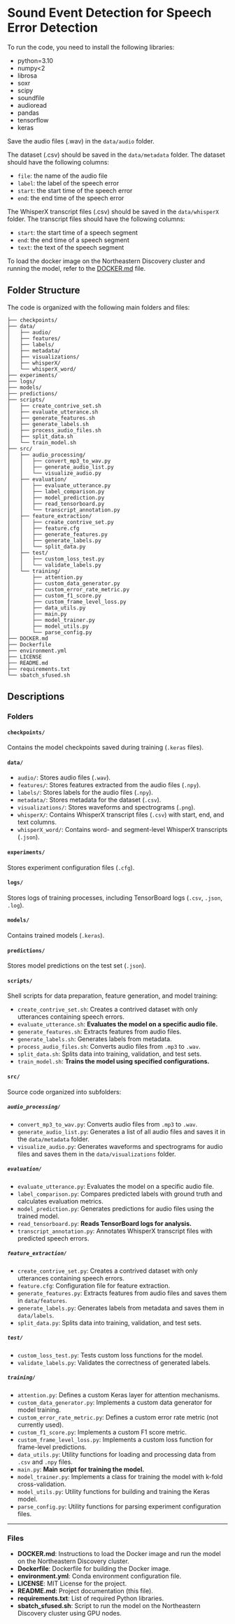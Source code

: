# Sound Event Detection for Speech Error Detection

To run the code, you need to install the following libraries:

- python=3.10
- numpy<2
- librosa
- soxr
- scipy
- soundfile
- audioread
- pandas
- tensorflow
- keras

Save the audio files (.wav) in the `data/audio` folder.

The dataset (.csv) should be saved in the `data/metadata` folder. The dataset should have the following columns:

- `file`: the name of the audio file
- `label`: the label of the speech error
- `start`: the start time of the speech error
- `end`: the end time of the speech error

The WhisperX transcript files (.csv) should be saved in the `data/whisperX` folder. The transcript files should have the following columns:

- `start`: the start time of a speech segment
- `end`: the end time of a speech segment
- `text`: the text of the speech segment

To load the docker image on the Northeastern Discovery cluster and running the model, refer to the [DOCKER.md](DOCKER.md) file.

## Folder Structure

The code is organized with the following main folders and files:

```
├── checkpoints/
├── data/
│   ├── audio/
│   ├── features/
│   ├── labels/
│   ├── metadata/
│   ├── visualizations/
│   ├── whisperX/
│   └── whisperX_word/
├── experiments/
├── logs/
├── models/
├── predictions/
├── scripts/
│   ├── create_contrive_set.sh
│   ├── evaluate_utterance.sh
│   ├── generate_features.sh
│   ├── generate_labels.sh
│   ├── process_audio_files.sh
│   ├── split_data.sh
│   └── train_model.sh
├── src/
│   ├── audio_processing/
│   │   ├── convert_mp3_to_wav.py
│   │   ├── generate_audio_list.py
│   │   └── visualize_audio.py
│   ├── evaluation/
│   │   ├── evaluate_utterance.py
│   │   ├── label_comparison.py
│   │   ├── model_prediction.py
│   │   ├── read_tensorboard.py
│   │   └── transcript_annotation.py
│   ├── feature_extraction/
│   │   ├── create_contrive_set.py
│   │   ├── feature.cfg
│   │   ├── generate_features.py
│   │   ├── generate_labels.py
│   │   └── split_data.py
│   ├── test/
│   │   ├── custom_loss_test.py
│   │   └── validate_labels.py
│   └── training/
│       ├── attention.py
│       ├── custom_data_generator.py
│       ├── custom_error_rate_metric.py
│       ├── custom_f1_score.py
│       ├── custom_frame_level_loss.py
│       ├── data_utils.py
│       ├── main.py
│       ├── model_trainer.py
│       ├── model_utils.py
│       └── parse_config.py
├── DOCKER.md
├── Dockerfile
├── environment.yml
├── LICENSE
├── README.md
├── requirements.txt
└── sbatch_sfused.sh
```

## Descriptions

### **Folders**

#### `checkpoints/`

Contains the model checkpoints saved during training (`.keras` files).

#### `data/`

- `audio/`: Stores audio files (`.wav`).
- `features/`: Stores features extracted from the audio files (`.npy`).
- `labels/`: Stores labels for the audio files (`.npy`).
- `metadata/`: Stores metadata for the dataset (`.csv`).
- `visualizations/`: Stores waveforms and spectrograms (`.png`).
- `whisperX/`: Contains WhisperX transcript files (`.csv`) with start, end, and text columns.
- `whisperX_word/`: Contains word- and segment-level WhisperX transcripts (`.json`).

#### `experiments/`

Stores experiment configuration files (`.cfg`).

#### `logs/`

Stores logs of training processes, including TensorBoard logs (`.csv`, `.json`, `.log`).

#### `models/`

Contains trained models (`.keras`).

#### `predictions/`

Stores model predictions on the test set (`.json`).

#### `scripts/`

Shell scripts for data preparation, feature generation, and model training:

- `create_contrive_set.sh`: Creates a contrived dataset with only utterances containing speech errors.
- `evaluate_utterance.sh`: __Evaluates the model on a specific audio file.__
- `generate_features.sh`: Extracts features from audio files.
- `generate_labels.sh`: Generates labels from metadata.
- `process_audio_files.sh`: Converts audio files from `.mp3` to `.wav`.
- `split_data.sh`: Splits data into training, validation, and test sets.
- `train_model.sh`: __Trains the model using specified configurations.__

#### `src/`

Source code organized into subfolders:

##### `audio_processing/`

- `convert_mp3_to_wav.py`: Converts audio files from `.mp3` to `.wav`.
- `generate_audio_list.py`: Generates a list of all audio files and saves it in the `data/metadata` folder.
- `visualize_audio.py`: Generates waveforms and spectrograms for audio files and saves them in the `data/visualizations` folder.

##### `evaluation/`

- `evaluate_utterance.py`: Evaluates the model on a specific audio file.
- `label_comparison.py`: Compares predicted labels with ground truth and calculates evaluation metrics.
- `model_prediction.py`: Generates predictions for audio files using the trained model.
- `read_tensorboard.py`: __Reads TensorBoard logs for analysis.__
- `transcript_annotation.py`: Annotates WhisperX transcript files with predicted speech errors.

##### `feature_extraction/`

- `create_contrive_set.py`: Creates a contrived dataset with only utterances containing speech errors.
- `feature.cfg`: Configuration file for feature extraction.
- `generate_features.py`: Extracts features from audio files and saves them in `data/features`.
- `generate_labels.py`: Generates labels from metadata and saves them in `data/labels`.
- `split_data.py`: Splits data into training, validation, and test sets.

##### `test/`

- `custom_loss_test.py`: Tests custom loss functions for the model.
- `validate_labels.py`: Validates the correctness of generated labels.

##### `training/`

- `attention.py`: Defines a custom Keras layer for attention mechanisms.
- `custom_data_generator.py`: Implements a custom data generator for model training.
- `custom_error_rate_metric.py`: Defines a custom error rate metric (not currently used).
- `custom_f1_score.py`: Implements a custom F1 score metric.
- `custom_frame_level_loss.py`: Implements a custom loss function for frame-level predictions.
- `data_utils.py`: Utility functions for loading and processing data from `.csv` and `.npy` files.
- `main.py`: __Main script for training the model.__
- `model_trainer.py`: Implements a class for training the model with k-fold cross-validation.
- `model_utils.py`: Utility functions for building and training the Keras model.
- `parse_config.py`: Utility functions for parsing experiment configuration files.

---

### **Files**

- **DOCKER.md**: Instructions to load the Docker image and run the model on the Northeastern Discovery cluster.
- **Dockerfile**: Dockerfile for building the Docker image.
- **environment.yml**: Conda environment configuration file.
- **LICENSE**: MIT License for the project.
- **README.md**: Project documentation (this file).
- **requirements.txt**: List of required Python libraries.
- **sbatch_sfused.sh**: Script to run the model on the Northeastern Discovery cluster using GPU nodes.
